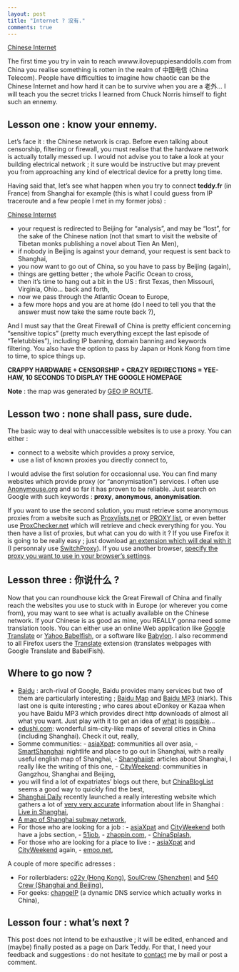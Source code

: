 ```yaml
---
layout: post
title: "Internet ? 没有."
comments: true
---
```


[Chinese Internet](http://teddy.fr/files/internetCN.png)

The first time you try in vain to reach wwww.ilovepuppiesanddolls.com from China you realise something is rotten in the realm of 中国电信 (China Telecom). People have difficulties to imagine how chaotic can be the Chinese Internet and how hard it can be to survive when you are a 老外… I will teach you the secret tricks I learned from Chuck Norris himself to fight such an ennemy.

## Lesson one : know your ennemy.

Let’s face it : the Chinese network is crap. Before even talking about censorship, filtering or firewall, you must realise that the hardware network is actually totally messed up. I would not advise you to take a look at your building electrical network ; it sure would be instructive but may prevent you from approaching any kind of electrical device for a pretty long time.

Having said that, let’s see what happen when you try to connect **teddy.fr** (in France) from Shanghai for example (this is what I could guess from IP traceroute and a few people I met in my former jobs) :

[Chinese Internet](http://teddy.fr/files/traceroute.png)

* your request is redirected to Beijing for “analysis”, and may be “lost”, for the sake of the Chinese nation (not that smart to visit the website of Tibetan monks publishing a novel about Tien An Men),
* if nobody in Beijing is against your demand, your request is sent back to Shanghai,
* you now want to go out of China, so you have to pass by Beijing (again),
* things are getting better ; the whole Pacific Ocean to cross,
* then it’s time to hang out a bit in the US : first Texas, then Missouri, Virginia, Ohio… back and forth,
* now we pass through the Atlantic Ocean to Europe,
* a few more hops and you are at home (do I need to tell you that the answer must now take the same route back ?),

And I must say that the Great Firewall of China is pretty efficient concerning “sensitive topics” (pretty much everything except the last episode of “Teletubbies”), including IP banning, domain banning and keywords filtering. You also have the option to pass by Japan or Honk Kong from time to time, to spice things up.

**CRAPPY HARDWARE + CENSORSHIP + CRAZY REDIRECTIONS = YEE-HAW, 10 SECONDS TO DISPLAY THE GOOGLE HOMEPAGE**

**Note** : the map was generated by <a href="http://www.cucy.net/map/georoute.html">GEO IP ROUTE</a>.

## Lesson two : none shall pass, sure dude.

The basic way to deal with unaccessible websites is to use a proxy. You can either :

* connect to a website which provides a proxy service,
* use a list of known proxies you directly connect to,

I would advise the first solution for occasionnal use. You can find many websites which provide proxy (or “anonymisation”) services. I often use <a href="http://www.anonymouse.org">Anonymouse.org</a> and so far it has proven to be reliable. Just search on Google with such keywords : **proxy**, **anonymous**, **anonymisation**.

If you want to use the second solution, you must retrieve some anonymous proxies from a website such as <a href="http://www.proxylists.net">Proxylists.net</a> or <a href="http://www.samair.ru/proxy">PROXY list</a>, or even better use <a href="http://www.proxychecker.net">ProxChecker.net</a> which will retrieve and check everything for you. You then have a list of proxies, but what can you do with it ? If you use Firefox it is going to be really easy ; just download <a href="https://addons.mozilla.org/search.php?app=firefox&amp;amp;q=switch+proxy&amp;amp;cat=null&amp;amp;type=null&amp;amp;appfilter=null&amp;amp;platform=null&amp;amp;date=null&amp;amp;sort=rating&amp;amp;perpage=10&amp;amp;app=firefox">an extension which will deal with it</a> (I personnaly use <a href="https://addons.mozilla.org/firefox/125/">SwitchProxy</a>). If you use another browser, <a href="http://www.lib.msu.edu/proxy">specify the proxy you want to use in your browser’s settings</a>.

## Lesson three : 你说什么 ?

Now that you can roundhouse kick the Great Firewall of China and finally reach the websites you use to stuck with in Europe (or wherever you come from), you may want to see what is actually available on the Chinese network. If your Chinese is as good as mine, you REALLY gonna need some translation tools. You can either use an online Web application like <a href="http://www.google.com/language_tools?hl=en-EN">Google Translate</a> or <a href="http://babelfish.yahoo.com/">Yahoo Babelfish</a>, or a software like <a href="http://www.babylon.com/">Babylon</a>. I also recommend to all Firefox users the <a href="https://addons.mozilla.org/firefox/181/">Translate</a> extension (translates webpages with Google Translate and BabelFish).

## Where to go now ?

* <a href="http://www.baidu.com">Baidu</a> : arch-rival of Google, Baidu provides many services but two of them are particularly interesting ; <a href="http://map.baidu.com">Baidu Map</a> and <a href="http://mp3.baidu.com">Baidu MP3</a> (niark). This last one is quite interesting ; who cares about eDonkey or Kazaa when you have Baidu MP3 which provides direct http downloads of almost all what you want. Just play with it to get an idea of <a href="http://mp3.baidu.com/m?f=ms&amp;amp;tn=baidump3&amp;amp;ct=134217728&amp;amp;lf=&amp;amp;rn=&amp;amp;word=red+hot+chili+peppers&amp;amp;lm=-1">what</a> is <a href="http://mp3.baidu.com/m?f=ms&amp;amp;tn=baidump3&amp;amp;ct=134217728&amp;amp;lf=&amp;amp;rn=&amp;amp;word=friends+107&amp;amp;lm=-1">possible</a>…
* <a href="http://edushi.com">edushi.com</a>: wonderful sim-city-like maps of several cities in China (including Shanghai). Check it out, really,
* Somme communities: - <a href="http://www.asiaxpat.com/">asiaXpat</a>: communities all over asia, - <a href="http://www.smartshanghai.com">SmartShanghai</a>: nightlife and place to go out in Shanghai, with a really useful english map of Shanghai, - <a href="http://www.shanghaiist.com/">Shanghaiist</a>: articles about Shanghai, I really like the writing of this one, - <a href="http://www.cityweekend.com.cn">CityWeekend</a>: communities in Gangzhou, Shanghai and Beijing,
* you will find a lot of expatriates’ blogs out there, but <a href="http://www.chinabloglist.org/">ChinaBlogList</a> seems a good way to quickly find the best,
* <a href="http://www.shanghaidaily.com">Shanghai Daily</a> recently launched a really interesting website which gathers a lot of <a href="http://www.shanghaidaily.com/live/transport/taxi2.php#dress">very very accurate</a> information about life in Shanghai : <a href="http://www.shanghaidaily.com/live/">Live in Shanghai</a>,
* <a href="http://www.urbanrail.net/as/shan/shanghai.htm">A map of Shanghai subway network</a>,
* For those who are looking for a job : - <a href="http://www.asiaxpat.com/">asiaXpat</a> and <a href="http://www.cityweekend.com.cn">CityWeekend</a> both have a jobs section, - <a href="http://www.51job.com">51job</a>, - <a href="http://www.zhaopin.com/">zhaopin.com</a>, - <a href="http://www.chinasplash.com.cn/">ChinaSplash</a>,
* For those who are looking for a place to live : - <a href="http://www.asiaxpat.com/">asiaXpat</a> and <a href="http://www.cityweekend.com.cn">CityWeekend</a> again, - <a href="http://emoo.net/">emoo.net</a>,


A couple of more specific adresses :

* For rollerbladers: <a href="http://www.o22y.com/">o22y (Hong Kong)</a>, <a href="http://soulcrew.net/">SoulCrew (Shenzhen)</a> and <a href="http://www.x-540club.com/">540 Crew (Shanghai and Beijing)</a>,
* For geeks: <a href="http://www.changeIP.com">changeIP</a> (a dynamic DNS service which actually works in China),

## Lesson four : what’s next ?

This post does not intend to be exhaustive ; it will be edited, enhanced and (maybe) finally posted as a page on Dark Teddy. For that, I need your feedback and suggestions : do not hesitate to <a href="/contact">contact</a> me by mail or post a comment.